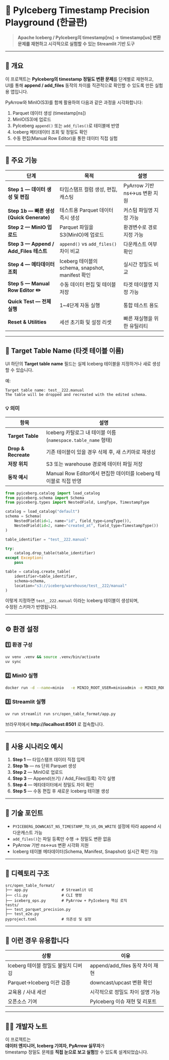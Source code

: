 # 🧊 PyIceberg Timestamp Precision Playground (한글판)

> **Apache Iceberg / PyIceberg의 timestamp[ns] → timestamp[us] 변환 문제를 재현하고 시각적으로 실험할 수 있는 Streamlit 기반 도구**

---

## 🎯 개요

이 프로젝트는 **PyIceberg의 timestamp 정밀도 변환 문제**를 단계별로 재현하고,  
UI를 통해 **append / add_files** 동작의 차이를 직관적으로 확인할 수 있도록 만든 실험용 앱입니다.

PyArrow와 MinIO(S3)를 함께 활용하여 다음과 같은 과정을 시각화합니다:

1. Parquet 데이터 생성 (timestamp[ns])  
2. MinIO(S3)에 업로드  
3. PyIceberg `append()` 또는 `add_files()`로 테이블에 반영  
4. Iceberg 메타데이터 조회 및 정밀도 확인  
5. 수동 편집(Manual Row Editor)을 통한 데이터 직접 실험

---

## 🧱 주요 기능

| 단계 | 목적 | 설명 |
|------|------|------|
| **Step 1 — 데이터 생성 및 편집** | 타임스탬프 컬럼 생성, 편집, 캐스팅 | PyArrow 기반 ns↔us 변환 지원 |
| **Step 1b — 빠른 생성(Quick Generate)** | 테스트용 Parquet 데이터 즉시 생성 | 커스텀 파일명 지정 가능 |
| **Step 2 — MinIO 업로드** | Parquet 파일을 S3(MinIO)에 업로드 | 환경변수로 경로 지정 가능 |
| **Step 3 — Append / Add_Files 테스트** | `append()` vs `add_files()` 차이 비교 | 다운캐스트 여부 확인 |
| **Step 4 — 메타데이터 조회** | Iceberg 테이블의 schema, snapshot, manifest 확인 | 실시간 정밀도 비교 |
| **Step 5 — Manual Row Editor ✏️** | 수동 데이터 편집 및 테이블 저장 | 타겟 테이블명 지정 가능 |
| **Quick Test — 전체 실행** | 1~4단계 자동 실행 | 통합 테스트 용도 |
| **Reset & Utilities** | 세션 초기화 및 설정 리셋 | 빠른 재실행을 위한 유틸리티 |

---

## 🧩 Target Table Name (타겟 테이블 이름)

UI 하단의 **Target table name** 필드는 실제 Iceberg 테이블을 지정하거나 새로 생성할 수 있습니다.

예:  
```
Target table name: test__222.manual
The table will be dropped and recreated with the edited schema.
```

### 💡 의미

| 항목 | 설명 |
|------|------|
| **Target Table** | Iceberg 카탈로그 내 테이블 이름 (`namespace.table_name` 형태) |
| **Drop & Recreate** | 기존 테이블이 있을 경우 삭제 후, 새 스키마로 재생성 |
| **저장 위치** | S3 또는 warehouse 경로에 데이터 파일 저장 |
| **동작 예시** | Manual Row Editor에서 편집한 데이터를 Iceberg 테이블로 직접 반영 |

```python
from pyiceberg.catalog import load_catalog
from pyiceberg.schema import Schema
from pyiceberg.types import NestedField, LongType, TimestampType

catalog = load_catalog("default")
schema = Schema(
    NestedField(id=1, name="id", field_type=LongType()),
    NestedField(id=2, name="created_at", field_type=TimestampType())
)

table_identifier = "test__222.manual"

try:
    catalog.drop_table(table_identifier)
except Exception:
    pass

table = catalog.create_table(
    identifier=table_identifier,
    schema=schema,
    location="s3://iceberg/warehouse/test__222/manual"
)
```

이렇게 지정하면 `test__222.manual` 이라는 Iceberg 테이블이 생성되며,  
수정된 스키마가 반영됩니다.

---

## ⚙️ 환경 설정

### 1️⃣ 환경 구성
```bash
uv venv .venv && source .venv/bin/activate
uv sync
```

### 2️⃣ MinIO 실행
```bash
docker run -d --name=minio   -e MINIO_ROOT_USER=minioadmin -e MINIO_ROOT_PASSWORD=minioadmin   -p 9000:9000 -p 9001:9001   quay.io/minio/minio:RELEASE.2024-12-18T13-15-44Z   server /data --console-address ":9001"
```

### 3️⃣ Streamlit 실행
```bash
uv run streamlit run src/open_table_format/app.py
```

브라우저에서 **http://localhost:8501** 로 접속합니다.

---

## 🧠 사용 시나리오 예시

1. **Step 1** — 타임스탬프 데이터 직접 입력  
2. **Step 1b** — ns 단위 Parquet 생성  
3. **Step 2** — MinIO로 업로드  
4. **Step 3** — Append(쓰기) / Add_Files(등록) 각각 실행  
5. **Step 4** — 메타데이터에서 정밀도 차이 확인  
6. **Step 5** — 수동 편집 후 새로운 Iceberg 테이블 생성  

---

## 📘 기술 포인트

- `PYICEBERG_DOWNCAST_NS_TIMESTAMP_TO_US_ON_WRITE` 설정에 따라 append 시 다운캐스트 가능  
- `add_files()`는 파일 등록만 수행 → 정밀도 변환 없음  
- PyArrow 기반 ns↔us 변환 시각화 지원  
- Iceberg 테이블 메타데이터(Schema, Manifest, Snapshot) 실시간 확인 가능  

---

## 🧭 디렉토리 구조

```
src/open_table_format/
├── app.py               # Streamlit UI
├── cli.py               # CLI 명령
├── iceberg_ops.py       # PyArrow + PyIceberg 핵심 로직
tests/
├── test_parquet_precision.py
├── test_e2e.py
pyproject.toml           # 의존성 및 설정
```

---

## 🧩 이런 경우 유용합니다

| 상황 | 이유 |
|------|------|
| Iceberg 테이블 정밀도 불일치 디버깅 | append/add_files 동작 차이 재현 |
| Parquet→Iceberg 이관 검증 | downcast/upcast 변환 확인 |
| 교육용 / 사내 세션 | 시각적으로 정밀도 차이 설명 가능 |
| 오픈소스 기여 | PyIceberg 이슈 재현 및 리포트 |

---

## 👨‍🔬 개발자 노트

이 프로젝트는  
**데이터 엔지니어, Iceberg 기여자, PyArrow 실무자**가  
timestamp 정밀도 문제를 **직접 눈으로 보고 실험**할 수 있도록 설계되었습니다.

